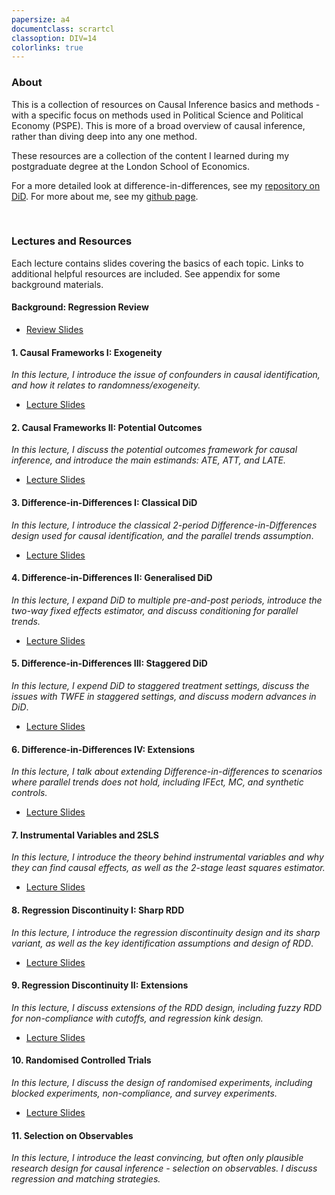 ```yaml
---
papersize: a4
documentclass: scrartcl
classoption: DIV=14
colorlinks: true
---
```


<!-- # Introduction to Causal Inference  -->

### About

This is a collection of resources on Causal Inference basics and methods - with a specific focus on methods used in Political Science and Political Economy (PSPE). This is more of a broad overview of causal inference, rather than diving deep into any one method.

These resources are a collection of the content I learned during my postgraduate degree at the London School of Economics.

For a more detailed look at difference-in-differences, see my [repository on DiD](https://kevinli03.github.io/did/). For more about me, see my [github page](https://kevinli03.github.io).

 

### Lectures and Resources

Each lecture contains slides covering the basics of each topic. Links to additional helpful resources are included. See appendix for some background materials.

#### Background: Regression Review

-   [Review Slides](https://kevinli03.github.io/causal/reg.pdf)

#### 1. Causal Frameworks I: Exogeneity

*In this lecture, I introduce the issue of confounders in causal identification, and how it relates to randomness/exogeneity.*

-   [Lecture Slides](https://kevinli03.github.io/causal/frameworks1.pdf)

#### 2. Causal Frameworks II: Potential Outcomes

*In this lecture, I discuss the potential outcomes framework for causal inference, and introduce the main estimands: ATE, ATT, and LATE.*

-   [Lecture Slides](https://kevinli03.github.io/causal/frameworks2.pdf)

#### 3. Difference-in-Differences I: Classical DiD

*In this lecture, I introduce the classical 2-period Difference-in-Differences design used for causal identification, and the parallel trends assumption*.

-   [Lecture Slides](https://kevinli03.github.io/causal/did1.pdf)

#### 4. Difference-in-Differences II: Generalised DiD

*In this lecture, I expand DiD to multiple pre-and-post periods, introduce the two-way fixed effects estimator, and discuss conditioning for parallel trends.*

-   [Lecture Slides](https://kevinli03.github.io/causal/did2.pdf)

#### 5. Difference-in-Differences III: Staggered DiD

*In this lecture, I expend DiD to staggered treatment settings, discuss the issues with TWFE in staggered settings, and discuss modern advances in DiD*.

-   [Lecture Slides](https://kevinli03.github.io/causal/did3.pdf)

#### 6. Difference-in-Differences IV: Extensions

*In this lecture, I talk about extending Difference-in-differences to scenarios where parallel trends does not hold, including IFEct, MC, and synthetic controls.*

-   [Lecture Slides](https://kevinli03.github.io/causal/did4.pdf)

#### 7. Instrumental Variables and 2SLS

*In this lecture, I introduce the theory behind instrumental variables and why they can find causal effects, as well as the 2-stage least squares estimator.*

-   [Lecture Slides](https://kevinli03.github.io/causal/iv1.pdf)

#### 8. Regression Discontinuity I: Sharp RDD

*In this lecture, I introduce the regression discontinuity design and its sharp variant, as well as the key identification assumptions and design of RDD*.

-   [Lecture Slides](https://kevinli03.github.io/causal/rdd1.pdf)

#### 9. Regression Discontinuity II: Extensions

*In this lecture, I discuss extensions of the RDD design, including fuzzy RDD for non-compliance with cutoffs, and regression kink design.*

-   [Lecture Slides](https://kevinli03.github.io/causal/rdd2.pdf)

#### 10. Randomised Controlled Trials

*In this lecture, I discuss the design of randomised experiments, including blocked experiments, non-compliance, and survey experiments.*

-   [Lecture Slides](https://kevinli03.github.io/causal/rct.pdf)

#### 11. Selection on Observables

*In this lecture, I introduce the least convincing, but often only plausible research design for causal inference - selection on observables. I discuss regression and matching strategies.*